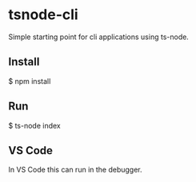 # tsnode-cli
Simple starting point for cli applications using ts-node.

## Install
$ npm install

## Run
$ ts-node index

## VS Code
In VS Code this can run in the debugger.
